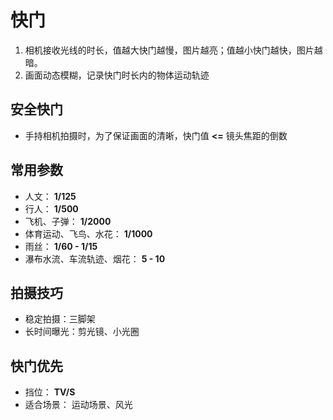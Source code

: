 # 快门

1. 相机接收光线的时长，值越大快门越慢，图片越亮；值越小快门越快，图片越暗。
2. 画面动态模糊，记录快门时长内的物体运动轨迹

## 安全快门

- 手持相机拍摄时，为了保证画面的清晰，快门值 **<=** 镜头焦距的倒数

## 常用参数

- 人文： **1/125**
- 行人： **1/500**
- 飞机、子弹： **1/2000**
- 体育运动、飞鸟、水花： **1/1000**
- 雨丝： **1/60 - 1/15**
- 瀑布水流、车流轨迹、烟花： **5 - 10**

## 拍摄技巧

- 稳定拍摄：三脚架
- 长时间曝光：剪光镜、小光圈

## 快门优先

- 挡位： **TV/S**  
- 适合场景： 运动场景、风光